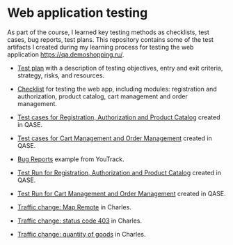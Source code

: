  # Web application testing

 As part of the course, I learned key testing methods as checklists, test cases, bug reports, test plans.
 This repository contains some of the test artifacts I created during my learning process for testing the web application https://qa.demoshopping.ru/.

- [Test plan](https://docs.google.com/spreadsheets/d/1rqkM9UBypkUSkCtzPt-YagsISrD_D3TxFaFx7f3Kctg/edit?gid=0#gid=0) with a description of testing objectives, entry and exit criteria, strategy, risks, and resources.

- [Checklist](https://docs.google.com/spreadsheets/d/1WaEKmYKz_sWfIawIPPadSynA2HEwgviE4xktZmNYUEw/edit?gid=0#gid=0) for testing the web app, including modules: registration and authorization, product catalog, cart management and order management.

- [Test cases for Registration, Authorization and Product Catalog](https://github.com/user-attachments/files/18825771/G9-2025-02-17.pdf) created in QASE.

- [Test cases for Cart Management and Order Management](https://github.com/user-attachments/files/18825801/G9-2025-02-17.1.pdf) created in QASE.

- [Bug Reports](https://docs.google.com/spreadsheets/d/1ZRrcRavqbepfXPno_NRmi0NvwWGbAhxIyhFy3IDiUz4/edit?gid=585591189#gid=585591189)  example from YouTrack.

- [Test Run for Registration, Authorization and Product Catalog](https://github.com/user-attachments/files/18825978/G9-Test%2Brun%2B2024_12_22.2.pdf) created in QASE.

- [Test Run for Cart Management and Order Management](https://github.com/user-attachments/files/18825991/G9-Test%2Brun%2B2025_01_07.2.pdf) created in QASE.

- [Traffic change: Map Remote](https://drive.google.com/file/d/1q1tlo5JSSUqJeHVmDSBu3F-OK7pRZIDS/view?usp=drive_link) in Charles.

- [Traffic change: status code 403](https://drive.google.com/file/d/1ClHusnJ_65abn1msLzBxuuTNxWC7hfCJ/view?usp=drive_link)  in Charles.

- [Traffic change: quantity of goods](https://drive.google.com/file/d/1BJAPBM6vORbGnRv8SOnnbhka7o-dJT0-/view?usp=drive_link)  in Charles.
